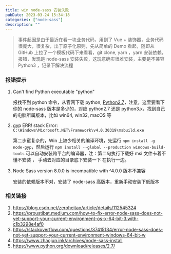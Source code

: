 ```yaml
---
title: win node-sass 安装失败
pubDate: 2023-03-24 15:34:18
categories: ["node-sass"]
description: ""
---
```


> 事件起因是由于最近在看一块业务代码，用到了 Vue + 装饰器，业务代码很庞大，很复杂，出于原子化原则，先从简单的 Demo 看起，随即从 GitHub 上拉了一个模板代码下来看看，git clone, yarn ，yarn 安装依赖，报错，发现是 node-sass 安装失败，这玩意确实很难安装，主要是不兼容 Python3 ，记录下解决流程

### 报错提示

1. Can't find Python executable "python"

   报找不到 python 命令，从官网下载 python, [Python2.7](https://www.python.org/download/releases/2.7/)，注意，这里要看下你的 node-sass 版本是多少的，对应 python2.7 还是 python3.x，找到自己的电脑所属版本，比如 win64, win32, macOS 等

2. gyp ERR! stack Error: `C:\Windows\Microsoft.NET\Framework\v4.0.30319\msbuild.exe`

   第二步蛮复杂的，Win 上缺少相关的编译环境，先运行 `npm install -g node-gyp`，然后运行 `npm install --global --production windows-build-tools` 可以自动安装跨平台的编译器，注：第二句执行下载好 msi 文件卡着不懂不安装 ， 手动去对应的目录底下安装一下 在执行一边。

3. Node Sass version 8.0.0 is incompatible with ^4.0.0 版本不兼容

   安装的依赖版本不对，安装了 node-sass 高版本，重新手动安装下低版本

### 相关链接

1. https://blog.csdn.net/zeroheitao/article/details/112545324
2. https://proustibat.medium.com/how-to-fix-error-node-sass-does-not-yet-support-your-current-environment-os-x-64-bit-3.with-c1b3298e4af0
3. https://stackoverflow.com/questions/37415134/error-node-sass-does-not-yet-support-your-current-environment-windows-64-bit-w
4. https://www.zhaojun.ink/archives/node-sass-install
5. https://www.python.org/download/releases/2.7/
